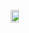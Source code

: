 <div style="display: flex; justify-content: center; align-items: center; height: 100vh;">
  <div style="display: flex; flex-direction: column; align-items: center;">
    
  <p>
      <img src="http://github-readme-streak-stats.herokuapp.com?user=joechea-aupp&theme=onedark&exclude_days=Sun%2CSat" width="80%" />
    </p>
  </div>
</div>


[![Anurag's GitHub stats](https://github-readme-stats.vercel.app/api?username=joechea-aupp&hide=stars,issues&show_icons=true&theme=onedark)](https://github.com/joechea-aupp/github-readme-stats)

![Top Langs](https://github-readme-stats.vercel.app/api/top-langs/?username=joechea-aupp&langs_count=8&layout=compact)
